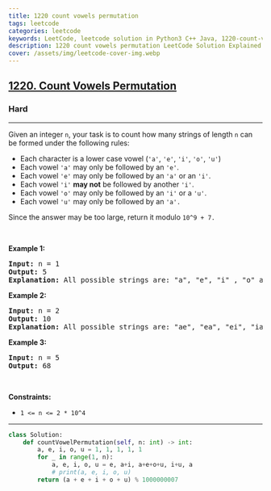 ```yaml
---
title: 1220 count vowels permutation
tags: leetcode
categories: leetcode
keywords: LeetCode, leetcode solution in Python3 C++ Java, 1220-count-vowels-permutation solution
description: 1220 count vowels permutation LeetCode Solution Explained
cover: /assets/img/leetcode-cover-img.webp
---
```



<h2><a href="https://leetcode.com/problems/count-vowels-permutation/">1220. Count Vowels Permutation</a></h2><h3>Hard</h3><hr><div><p>Given an integer <code>n</code>, your task is to count how many strings of length <code>n</code> can be formed under the following rules:</p>

<ul>
	<li>Each character is a lower case vowel&nbsp;(<code>'a'</code>, <code>'e'</code>, <code>'i'</code>, <code>'o'</code>, <code>'u'</code>)</li>
	<li>Each vowel&nbsp;<code>'a'</code> may only be followed by an <code>'e'</code>.</li>
	<li>Each vowel&nbsp;<code>'e'</code> may only be followed by an <code>'a'</code>&nbsp;or an <code>'i'</code>.</li>
	<li>Each vowel&nbsp;<code>'i'</code> <strong>may not</strong> be followed by another <code>'i'</code>.</li>
	<li>Each vowel&nbsp;<code>'o'</code> may only be followed by an <code>'i'</code> or a&nbsp;<code>'u'</code>.</li>
	<li>Each vowel&nbsp;<code>'u'</code> may only be followed by an <code>'a'.</code></li>
</ul>

<p>Since the answer&nbsp;may be too large,&nbsp;return it modulo <code>10^9 + 7.</code></p>

<p>&nbsp;</p>
<p><strong class="example">Example 1:</strong></p>

<pre><strong>Input:</strong> n = 1
<strong>Output:</strong> 5
<strong>Explanation:</strong> All possible strings are: "a", "e", "i" , "o" and "u".
</pre>

<p><strong class="example">Example 2:</strong></p>

<pre><strong>Input:</strong> n = 2
<strong>Output:</strong> 10
<strong>Explanation:</strong> All possible strings are: "ae", "ea", "ei", "ia", "ie", "io", "iu", "oi", "ou" and "ua".
</pre>

<p><strong class="example">Example 3:&nbsp;</strong></p>

<pre><strong>Input:</strong> n = 5
<strong>Output:</strong> 68</pre>

<p>&nbsp;</p>
<p><strong>Constraints:</strong></p>

<ul>
	<li><code>1 &lt;= n &lt;= 2 * 10^4</code></li>
</ul>
</div>

---




```python
class Solution:
    def countVowelPermutation(self, n: int) -> int:
        a, e, i, o, u = 1, 1, 1, 1, 1
        for _ in range(1, n):
            a, e, i, o, u = e, a+i, a+e+o+u, i+u, a
            # print(a, e, i, o, u)
        return (a + e + i + o + u) % 1000000007
                    
            
```
